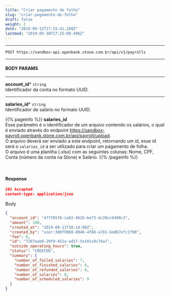 ```yaml
---
title: "Criar pagamento de folha"
slug: "criar-pagamento-de-folha"
draft: false
weight: 2
date: "2019-09-12T17:15:41.268Z"
lastmod: "2019-09-30T17:25:00.496Z"
---
```

---

```http 
POST https://sandbox-api.openbank.stone.com.br/api/v1/payrolls
```
---

#### **BODY PARAMS**

---
**account_id***  `string`
<br> Identificador da conta no formato UUID.

---
**salaries_id***  `string`
<br> Identificador de salário no formato UUID.

{{% pageinfo %}}
**salaries_id**
<br>Esse parâmetro é o identificador de um arquivo contendo os salários, o qual é enviado através do endpoint https://sandbox-payroll.openbank.stone.com.br/api/payroll/upload.
<br>O arquivo deverá ser enviado a este endpoint, retornando um id, esse id será o `salaries_id` a ser utilizado para criar um pagamento de folha.
<br>O arquivo é uma planilha (.xlsx) com as seguintes colunas: Nome, CPF, Conta (número da conta na Stone) e Salário.
{{% /pageinfo %}}

<br>

#### **Response**

```JSON
202 Accepted
content-type: application/json
```
Body
```JSON
{
  "account_id": "477f8576-ca82-462b-be73-dc28cc6490c3",
  "amount": 100,
  "created_at": "2019-09-11T10:14:08Z",
  "created_by": "user:380f9968-8946-4f88-a781-be8b7efc1f90",
  "fee": 0,
  "id": "7287aab0-29f9-452a-ad1f-5e101c0c76a7",
  "outside_operating_hours": true,
  "status": "CREATED",
  "summary": {
    "number_of_failed_salaries": 7,
    "number_of_finished_salaries": 0,
    "number_of_refunded_salaries": 0,
    "number_of_salaries": 8,
    "number_of_scheduled_salaries": 0
  }
}
